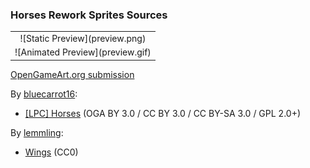 ### Horses Rework Sprites Sources

<table style="border: 0px;">
  <tr style="border: 0px;">
    <td style="border: 0px; vertical-align: top; text-align: center;">
      ![Static Preview](preview.png)
    </td>
    </tr>
    <tr style="border: 0px;">
    <td style="border: 0px; vertical-align: top; text-align: center;">
      ![Animated Preview](preview.gif)
    </td>
  </tr>
</table>


[OpenGameArt.org submission](https://opengameart.org/node/77472)

By [bluecarrot16](https://opengameart.org/users/bluecarrot16):
- [[LPC] Horses](https://opengameart.org/node/69398) (OGA BY 3.0 / CC BY 3.0 / CC BY-SA 3.0 / GPL 2.0+)

By [lemmling](https://openclipart.org/user-detail/lemmling):
- [Wings](https://openclipart.org/detail/17610) (CC0)
